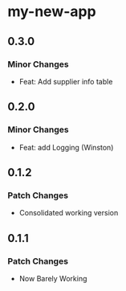 # my-new-app

## 0.3.0

### Minor Changes

- Feat: Add supplier info table

## 0.2.0

### Minor Changes

- Feat: add Logging (Winston)

## 0.1.2

### Patch Changes

- Consolidated working version

## 0.1.1

### Patch Changes

- Now Barely Working
